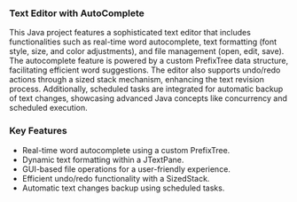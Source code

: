 ### Text Editor with AutoComplete
This Java project features a sophisticated text editor that includes functionalities such as real-time word autocomplete, text formatting (font style, size, and color adjustments), and file management (open, edit, save). The autocomplete feature is powered by a custom PrefixTree data structure, facilitating efficient word suggestions. The editor also supports undo/redo actions through a sized stack mechanism, enhancing the text revision process. Additionally, scheduled tasks are integrated for automatic backup of text changes, showcasing advanced Java concepts like concurrency and scheduled execution.

### Key Features
* Real-time word autocomplete using a custom PrefixTree.
* Dynamic text formatting within a JTextPane.
* GUI-based file operations for a user-friendly experience.
* Efficient undo/redo functionality with a SizedStack.
* Automatic text changes backup using scheduled tasks.


